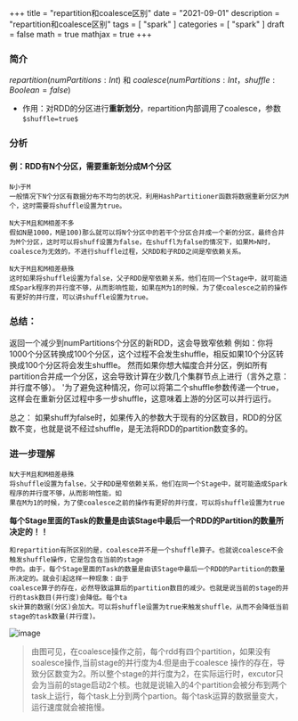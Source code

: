 +++
title = "repartition和coalesce区别"
date = "2021-09-01"
description = "repartition和coalesce区别"
tags = [
  "spark"
]
categories = [
  "spark"
]
draft = false
math = true
mathjax = true
+++

### 简介
$repartition(numPartitions:Int)$ 和 $coalesce(numPartitions:Int，shuffle:Boolean=false)$

- 作用：对RDD的分区进行**重新划分**，repartition内部调用了coalesce，参数`$shuffle=true$`
### 分析
#### 例：RDD有N个分区，需要重新划分成M个分区
```
N小于M
一般情况下N个分区有数据分布不均匀的状况，利用HashPartitioner函数将数据重新分区为M个，这时需要将shuffle设置为true。

N大于M且和M相差不多
假如N是1000，M是100)那么就可以将N个分区中的若干个分区合并成一个新的分区，最终合并为M个分区，这时可以将shuff设置为false，在shuffl为false的情况下，如果M>N时，coalesce为无效的，不进行shuffle过程，父RDD和子RDD之间是窄依赖关系。

N大于M且和M相差悬殊
这时如果将shuffle设置为false，父子RDD是窄依赖关系，他们在同一个Stage中，就可能造成Spark程序的并行度不够，从而影响性能，如果在M为1的时候，为了使coalesce之前的操作有更好的并行度，可以讲shuffle设置为true。
```
### 总结：
返回一个减少到numPartitions个分区的新RDD，这会导致窄依赖
例如：你将1000个分区转换成100个分区，这个过程不会发生shuffle，相反如果10个分区转换成100个分区将会发生shuffle。
然而如果你想大幅度合并分区，例如所有partition合并成一个分区，这会导致计算在少数几个集群节点上进行（言外之意：并行度不够）。
'为了避免这种情况，你可以将第二个shuffle参数传递一个true，这样会在重新分区过程中多一步shuffle，这意味着上游的分区可以并行运行。

总之：
如果shuff为false时，如果传入的参数大于现有的分区数目，RDD的分区数不变，也就是说不经过shuffle，是无法将RDD的partition数变多的。


### 进一步理解
```
N大于M且和M相差悬殊
将shuffle设置为false，父子RDD是窄依赖关系，他们在同一个Stage中，就可能造成Spark程序的并行度不够，从而影响性能，如
果在M为1的时候，为了使coalesce之前的操作有更好的并行度，可以将shuffle设置为true
```

**每个Stage里面的Task的数量是由该Stage中最后一个RDD的Partition的数量所决定的！！**
```
和repartition有所区别的是，coalesce并不是一个shuffle算子。也就说coalesce不会触发shuffle操作，它是包含在当前的stage
中的。由于，每个Stage里面的Task的数量是由该Stage中最后一个RDD的Partition的数量所决定的。就会引起这样一种现象：由于
coalesce算子的存在，必然导致运算后的partition数目的减少。也就是说当前的stage的并行的task数目(并行度)会降低。每个ta
sk计算的数据(分区)会加大。可以将shuffle设置为true来触发shuffle，从而不会降低当前stage的task数量(并行度)。
```

![image](https://tva1.sinaimg.cn/large/006tNbRwgy1gajo18ko6wj30uf0chabb.jpg)

> 由图可见，在coalesce操作之前，每个rdd有四个partition，如果没有soalesce操作,当前stage的并行度为4.但是由于coalesce
操作的存在，导致分区数变为2。所以整个stage的并行度为2，在实际运行时，excutor只会为当前的stage启动2个核。也就是说输入的4个partition会被分布到两个task上运行，每个task上分到两个partion。每个task运算的数据量变大，运行速度就会被拖慢。














